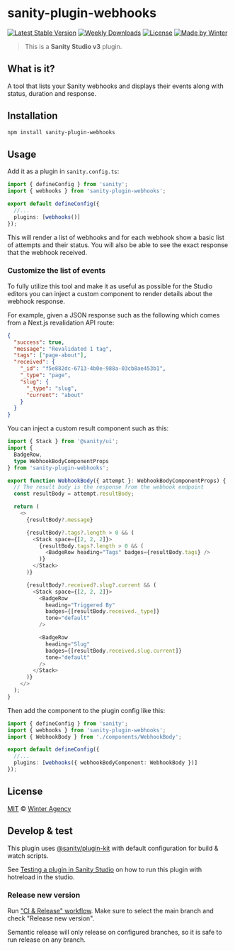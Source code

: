 # sanity-plugin-webhooks

[![Latest Stable Version](https://img.shields.io/npm/v/sanity-plugin-webhooks.svg)](https://www.npmjs.com/package/sanity-plugin-webhooks) [![Weekly Downloads](https://img.shields.io/npm/dw/sanity-plugin-webhooks?style=flat-square)](https://npm-stat.com/charts.html?package=sanity-plugin-webhooks)
[![License](https://img.shields.io/github/license/winteragency/sanity-plugin-webhooks.svg)](https://github.com/winteragency/sanity-plugin-webhooks) [![Made by Winter](https://img.shields.io/badge/made%20by-Winter-blue.svg)](https://winteragency.se)

> This is a **Sanity Studio v3** plugin.

## What is it?

A tool that lists your Sanity webhooks and displays their events along with status, duration and response.

## Installation

```sh
npm install sanity-plugin-webhooks
```

## Usage

Add it as a plugin in `sanity.config.ts`:

```ts
import { defineConfig } from 'sanity';
import { webhooks } from 'sanity-plugin-webhooks';

export default defineConfig({
  //...
  plugins: [webhooks()]
});
```

This will render a list of webhooks and for each webhook show a basic list of attempts and their status. You will also be able to see the exact response that the webhook received.

### Customize the list of events

To fully utilize this tool and make it as useful as possible for the Studio editors you can inject a custom component to render details about the webhook response.

For example, given a JSON response such as the following which comes from a Next.js revalidation API route:

```json
{
  "success": true,
  "message": "Revalidated 1 tag",
  "tags": ["page-about"],
  "received": {
    "_id": "f5e882dc-6713-4b0e-988a-03cb8ae453b1",
    "_type": "page",
    "slug": {
      "_type": "slug",
      "current": "about"
    }
  }
}
```

You can inject a custom result component such as this:

```ts
import { Stack } from '@sanity/ui';
import {
  BadgeRow,
  type WebhookBodyComponentProps
} from 'sanity-plugin-webhooks';

export function WebhookBody({ attempt }: WebhookBodyComponentProps) {
  // The result body is the response from the webhook endpoint
  const resultBody = attempt.resultBody;

  return (
    <>
      {resultBody?.message}

      {resultBody?.tags?.length > 0 && (
        <Stack space={[2, 2, 2]}>
          {resultBody.tags?.length > 0 && (
            <BadgeRow heading="Tags" badges={resultBody.tags} />
          )}
        </Stack>
      )}

      {resultBody?.received?.slug?.current && (
        <Stack space={[2, 2, 2]}>
          <BadgeRow
            heading="Triggered By"
            badges={[resultBody.received._type]}
            tone="default"
          />

          <BadgeRow
            heading="Slug"
            badges={[resultBody.received.slug.current]}
            tone="default"
          />
        </Stack>
      )}
    </>
  );
}
```

Then add the component to the plugin config like this:

```ts
import { defineConfig } from 'sanity';
import { webhooks } from 'sanity-plugin-webhooks';
import { WebhookBody } from './components/WebhookBody';

export default defineConfig({
  //...
  plugins: [webhooks({ webhookBodyComponent: WebhookBody })]
});
```

## License

[MIT](LICENSE) © [Winter Agency](https://winteragency.se)

## Develop & test

This plugin uses [@sanity/plugin-kit](https://github.com/sanity-io/plugin-kit)
with default configuration for build & watch scripts.

See [Testing a plugin in Sanity Studio](https://github.com/sanity-io/plugin-kit#testing-a-plugin-in-sanity-studio)
on how to run this plugin with hotreload in the studio.

### Release new version

Run ["CI & Release" workflow](https://github.com/winteragency/sanity-plugin-webhooks/actions/workflows/main.yml).
Make sure to select the main branch and check "Release new version".

Semantic release will only release on configured branches, so it is safe to run release on any branch.
